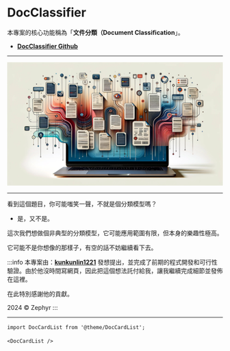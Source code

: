 # DocClassifier

本專案的核心功能稱為「**文件分類（Document Classification**」。

- [**DocClassifier Github**](https://github.com/DocsaidLab/DocClassifier)

---

![title](./resources/title.jpg)

---

看到這個題目，你可能嗤笑一聲，不就是個分類模型嗎？

- 是，又不是。

這次我們想做個非典型的分類模型，它可能應用範圍有限，但本身的樂趣性極高。

它可能不是你想像的那樣子，有空的話不妨繼續看下去。

:::info
本專案由：[**kunkunlin1221**](https://github.com/kunkunlin1221) 發想提出，並完成了前期的程式開發和可行性驗證。由於他沒時間寫網頁，因此把這個想法託付給我，讓我繼續完成細節並發佈在這裡。

在此特別感謝他的貢獻。

2024 © Zephyr
:::

---

```mdx-code-block
import DocCardList from '@theme/DocCardList';

<DocCardList />
```
